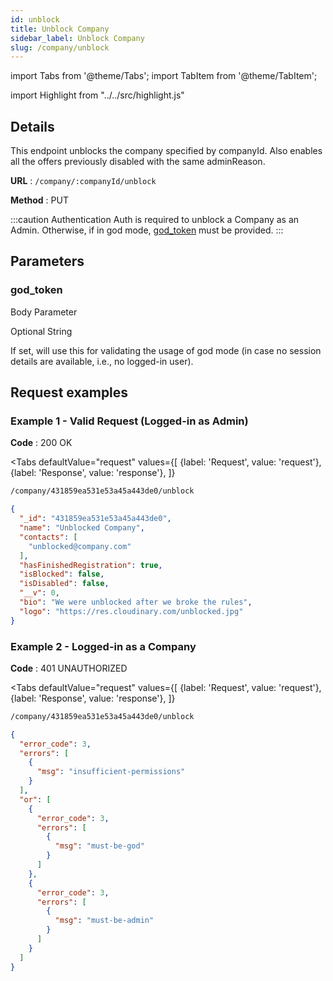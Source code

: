 ```yaml
---
id: unblock
title: Unblock Company
sidebar_label: Unblock Company
slug: /company/unblock
---
```


import Tabs from '@theme/Tabs';
import TabItem from '@theme/TabItem';

import Highlight from "../../src/highlight.js"

## Details

This endpoint unblocks the company specified by companyId.
Also enables all the offers previously disabled with the same adminReason.

**URL** : `/company/:companyId/unblock`

**Method** : <Highlight level="info" inline>PUT</Highlight>

:::caution Authentication
Auth is required to unblock a Company as an Admin. Otherwise, if in god mode, [god_token](#god_token) must be
provided.
:::

## Parameters

### god_token

<Highlight level="info">Body Parameter</Highlight>

<Highlight level="success" inline>Optional</Highlight>
<Highlight level="secondary" inline>String</Highlight>

If set, will use this for validating the usage of god mode (in case no session details are available, i.e., no logged-in
user).

## Request examples

### Example 1 - Valid Request (Logged-in as Admin)

**Code** : <Highlight level="success" inline>200 OK</Highlight>

<Tabs
defaultValue="request"
values={[
{label: 'Request', value: 'request'},
{label: 'Response', value: 'response'},
]}
>

<TabItem value="request">

```bash
/company/431859ea531e53a45a443de0/unblock
```

</TabItem>

<TabItem value="response">

```json
{
  "_id": "431859ea531e53a45a443de0",
  "name": "Unblocked Company",
  "contacts": [
    "unblocked@company.com"
  ],
  "hasFinishedRegistration": true,
  "isBlocked": false,
  "isDisabled": false,
  "__v": 0,
  "bio": "We were unblocked after we broke the rules",
  "logo": "https://res.cloudinary.com/unblocked.jpg"
}
```

</TabItem>
</Tabs>

### Example 2 - Logged-in as a Company

**Code** : <Highlight level="danger" inline>401 UNAUTHORIZED</Highlight>

<Tabs
defaultValue="request"
values={[
{label: 'Request', value: 'request'},
{label: 'Response', value: 'response'},
]}
>

<TabItem value="request">

```bash
/company/431859ea531e53a45a443de0/unblock
```

</TabItem>

<TabItem value="response">

```json
{
  "error_code": 3,
  "errors": [
    {
      "msg": "insufficient-permissions"
    }
  ],
  "or": [
    {
      "error_code": 3,
      "errors": [
        {
          "msg": "must-be-god"
        }
      ]
    },
    {
      "error_code": 3,
      "errors": [
        {
          "msg": "must-be-admin"
        }
      ]
    }
  ]
}
```

</TabItem>
</Tabs>
